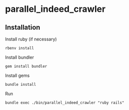 # parallel_indeed_crawler



## Installation

Install ruby  (if necessary)

    rbenv install

Install bundler

    gem install bundler
    
Install gems

    bundle install

Run

    bundle exec ./bin/parallel_indeed_crawler "ruby rails"
